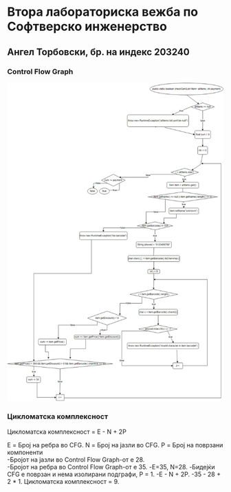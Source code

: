 # Втора лабораториска вежба по Софтверско инженерство
## Ангел Торбовски, бр. на индекс 203240
### Control Flow Graph
![An image of the Control Flow Graph](https://github.com/angel140801/SI_2024_lab2_203240/blob/master/labs2.JPG?raw=true "CFG")
### Цикломатска комплексност

Цикломатска комплексност = E - N + 2P

E = Број на ребра во CFG. 
N = Број на јазли во CFG. 
P = Број на поврзани компоненти  
-Бројот на јазли во Control Flow Graph-от е 28.   
-Бројот на ребра во Control Flow Graph-от е 35. 
-E=35, N=28.
-Бидејќи CFG е поврзан и нема изолирани подграфи, P = 1.
-E - N + 2P.
-35 - 28 + 2 * 1.
Цикломатска комплексност = 9.
